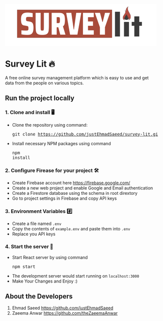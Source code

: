![Survey Lit](/src/assets/logo.png)

# Survey Lit 🔥

A free online survey management platform which is easy to use and get data from the people on various topics.

## Run the project locally 
### 1. Clone and install 🖥️
- Clone the repository using command: <pre>git clone https://github.com/justEhmadSaeed/survey-lit.git</pre>
- Install necessary NPM packages using command <pre>npm install</pre>
### 2. Configure Firease for your project 🛠️
- Create Firebase account here https://firebase.google.com/
- Create a new web project and enable Google and Email authentication
- Create a Firestore database using the schema in root dirextory
- Go to project settings in Firebase and copy API keys
### 3. Environment Variables #️⃣
- Create a file named ``.env``
- Copy the contents of ``example.env`` and paste them into ``.env``
- Replace you API keys
### 4. Start the server 🚀
- Start React server by using command <pre>npm start</pre>
- The development server would start running on ``localhost:3000``
- Make Your Changes and Enjoy :)

## About the Developers
1. Ehmad Saeed https://github.com/justEhmadSaeed
2. Zaeema Anwar https://github.com/theZaeemaAnwar
